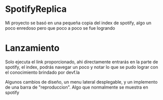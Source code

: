 # SpotifyReplica

Mi proyecto se basó en una pequeña copia del index de spotify, algo un poco enredoso pero que poco
a poco se fue logrando


# Lanzamiento

Solo ejecuta el link proporcionado, ahi directamente entrarás en la parte de spotify, el index, podrás navegar un poco y notar lo que se pudo lograr con el conocimiento brindado por devf.la

Algunos cambios de diseño, un menu lateral desplegable, y un implemento de una barra de "reproduccion".
Algo que normalmente se muestra en spotify